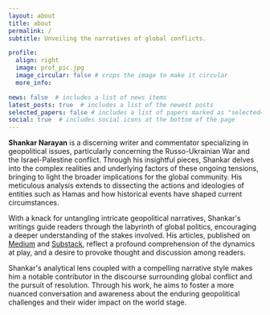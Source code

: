 ```yaml
---
layout: about
title: about
permalink: /
subtitle: Unveiling the narratives of global conflicts.

profile:
  align: right
  image: prof_pic.jpg
  image_circular: false # crops the image to make it circular
  more_info: 

news: false  # includes a list of news items
latest_posts: true  # includes a list of the newest posts
selected_papers: false # includes a list of papers marked as "selected={true}"
social: true  # includes social icons at the bottom of the page
---
```


**Shankar Narayan** is a discerning writer and commentator specializing in geopolitical issues, particularly concerning the Russo-Ukrainian War and the Israel-Palestine conflict. Through his insightful pieces, Shankar delves into the complex realities and underlying factors of these ongoing tensions, bringing to light the broader implications for the global community. His meticulous analysis extends to dissecting the actions and ideologies of entities such as Hamas and how historical events have shaped current circumstances.

With a knack for untangling intricate geopolitical narratives, Shankar's writings guide readers through the labyrinth of global politics, encouraging a deeper understanding of the stakes involved. His articles, published on [Medium](https://shankar20.medium.com) and [Substack](https://shankarnarayan.substack.com/), reflect a profound comprehension of the dynamics at play, and a desire to provoke thought and discussion among readers.

Shankar's analytical lens coupled with a compelling narrative style makes him a notable contributor in the discourse surrounding global conflict and the pursuit of resolution. Through his work, he aims to foster a more nuanced conversation and awareness about the enduring geopolitical challenges and their wider impact on the world stage.